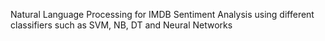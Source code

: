 Natural Language Processing for IMDB Sentiment Analysis using different classifiers such as SVM, NB, DT and Neural Networks
